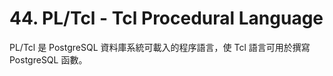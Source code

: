 # 44. PL/Tcl - Tcl Procedural Language

PL/Tcl 是 PostgreSQL 資料庫系統可載入的程序語言，使 Tcl 語言可用於撰寫 PostgreSQL 函數。


